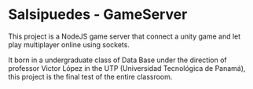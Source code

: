 # Salsipuedes - GameServer
This project is a NodeJS game server that connect a unity game and let play multiplayer online using sockets.

It born in a undergraduate class of Data Base under the direction of professor Victor López in the UTP (Universidad
Tecnológica de Panamá), this project is the final test of the entire classroom. 
